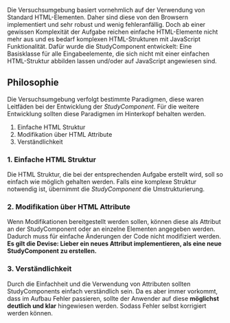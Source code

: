 Die Versuchsumgebung basiert vornehmlich auf der Verwendung von Standard HTML-Elementen. Daher sind diese von den Browsern implementiert und sehr robust und wenig fehleranfällig. Doch ab einer gewissen Komplexität der Aufgabe reichen einfache HTML-Elemente nicht mehr aus und es bedarf komplexen HTML-Strukturen mit JavaScript Funktionalität. Dafür wurde die StudyComponent entwickelt: Eine Basisklasse für alle Eingabeelemente, die sich nicht mit einer einfachen HTML-Struktur abbilden lassen und/oder auf JavaScript angewiesen sind.


## Philosophie

Die Versuchsumgebung verfolgt bestimmte Paradigmen, diese waren Leitfäden bei der Entwicklung der *StudyComponent*. Für die weitere Entwicklung sollten diese Paradigmen im Hinterkopf behalten werden.
 
1. Einfache HTML Struktur
2. Modifikation über HTML Attribute
3. Verständlichkeit

### 1. Einfache HTML Struktur

Die HTML Struktur, die bei der entsprechenden Aufgabe erstellt wird, soll so einfach wie möglich gehalten werden.
Falls eine komplexe Struktur notwendig ist, übernimmt die *StudyComponent* die Umstrukturierung.

### 2. Modifikation über HTML Attribute

Wenn Modifikationen bereitgestellt werden sollen, können diese als Attribut an der StudyComponent oder an einzelne Elementen angegeben werden. Dadurch muss für einfache Änderungen der Code nicht modifiziert werden. **Es gilt die Devise: Lieber ein neues Attribut implementieren, als eine neue StudyComponent zu erstellen.**

### 3. Verständlichkeit

Durch die Einfachheit und die Verwendung von Attributen sollten StudyComponents einfach verständlich sein. Da es aber immer vorkommt, dass im Aufbau Fehler passieren, sollte der Anwender auf diese **möglichst deutlich und klar** hingewiesen werden. Sodass Fehler selbst korrigiert werden können. 
